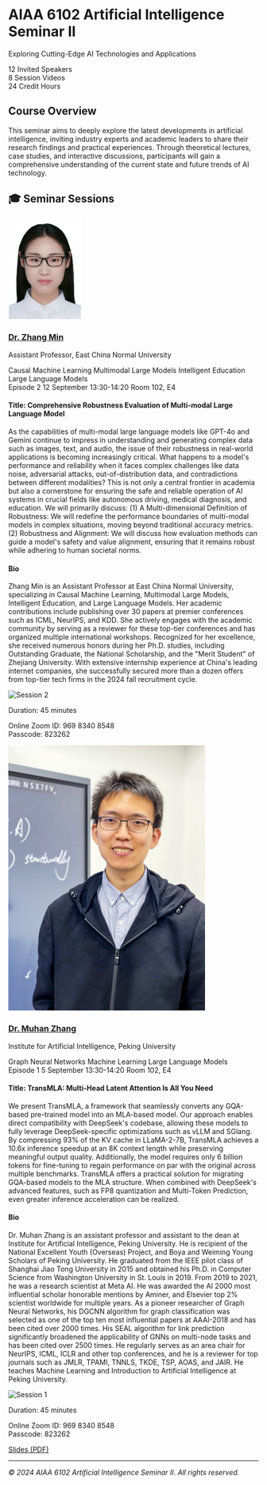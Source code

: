 <link rel="stylesheet" href="styles.css">

<div class="hero-section">
  <div class="hero-content">
    <h1 class="hero-title">AIAA 6102 Artificial Intelligence Seminar II</h1>
    <p class="hero-subtitle">Exploring Cutting-Edge AI Technologies and Applications</p>
    <div class="hero-stats">
      <div class="stat">
        <span class="stat-number">12</span>
        <span class="stat-label">Invited Speakers</span>
      </div>
      <div class="stat">
        <span class="stat-number">8</span>
        <span class="stat-label">Session Videos</span>
      </div>
      <div class="stat">
        <span class="stat-number">24</span>
        <span class="stat-label">Credit Hours</span>
      </div>
    </div>
  </div>
</div>

## Course Overview

This seminar aims to deeply explore the latest developments in artificial intelligence, inviting industry experts and academic leaders to share their research findings and practical experiences. Through theoretical lectures, case studies, and interactive discussions, participants will gain a comprehensive understanding of the current state and future trends of AI technology.

## 🎓 Seminar Sessions

<div class="sessions-section">
  <div class="session-card">
    <div class="session-header">
      <div class="speaker-avatar">
        <img src="images/zhang-min.png" alt="Dr. Zhang Min">
      </div>
      <div class="speaker-basic-info">
        <h3><a href="#" target="_blank" class="speaker-name-link">Dr. Zhang Min</a></h3>
        <p class="speaker-title">Assistant Professor, East China Normal University</p>
        <div class="speaker-tags">
          <span class="tag">Causal Machine Learning</span>
          <span class="tag">Multimodal Large Models</span>
          <span class="tag">Intelligent Education</span>
          <span class="tag">Large Language Models</span>
        </div>
      </div>
      <div class="session-date">
        <span class="episode-number">Episode 2</span>
        <span class="date-day">12</span>
        <span class="date-month">September</span>
        <span class="date-time">13:30-14:20</span>
        <span class="date-location">Room 102, E4</span>
      </div>
    </div>
    <div class="session-content">
      <div class="session-section">
        <h4>Title: Comprehensive Robustness Evaluation of Multi-modal Large Language Model</h4>
        <p class="session-abstract">
          As the capabilities of multi-modal large language models like GPT-4o and Gemini continue to impress in understanding and generating complex data such as images, text, and audio, the issue of their robustness in real-world applications is becoming increasingly critical. What happens to a model's performance and reliability when it faces complex challenges like data noise, adversarial attacks, out-of-distribution data, and contradictions between different modalities? This is not only a central frontier in academia but also a cornerstone for ensuring the safe and reliable operation of AI systems in crucial fields like autonomous driving, medical diagnosis, and education. We will primarily discuss: (1) A Multi-dimensional Definition of Robustness: We will redefine the performance boundaries of multi-modal models in complex situations, moving beyond traditional accuracy metrics. (2) Robustness and Alignment: We will discuss how evaluation methods can guide a model's safety and value alignment, ensuring that it remains robust while adhering to human societal norms.
        </p>
      </div>
      <div class="session-section">
        <h4>Bio</h4>
        <p class="speaker-bio">
          Zhang Min is an Assistant Professor at East China Normal University, specializing in Causal Machine Learning, Multimodal Large Models, Intelligent Education, and Large Language Models. Her academic contributions include publishing over 30 papers at premier conferences such as ICML, NeurIPS, and KDD. She actively engages with the academic community by serving as a reviewer for these top-tier conferences and has organized multiple international workshops. Recognized for her excellence, she received numerous honors during her Ph.D. studies, including Outstanding Graduate, the National Scholarship, and the "Merit Student" of Zhejiang University. With extensive internship experience at China's leading internet companies, she successfully secured more than a dozen offers from top-tier tech firms in the 2024 fall recruitment cycle.
        </p>
      </div>
      <div class="session-video">
        <div class="video-thumbnail">
          <img src="https://via.placeholder.com/400x225/1F2937/FFFFFF?text=Session+2" alt="Session 2">
        </div>
        <div class="video-info">
          <p class="video-duration">Duration: 45 minutes</p>
          <p class="video-description">Online Zoom ID: 969 8340 8548<br>Passcode: 823262</p>
        </div>
      </div>
    </div>
  </div>
</div>


<div class="sessions-section">
  <div class="session-card">
          <div class="session-header">
      <div class="speaker-avatar">
        <img src="images/muhan-zhang.png" alt="Dr. Muhan Zhang">
      </div>
      <div class="speaker-basic-info">
        <h3><a href="https://muhanzhang.github.io/" target="_blank" class="speaker-name-link">Dr. Muhan Zhang</a></h3>
        <p class="speaker-title">Institute for Artificial Intelligence, Peking University</p>
        <div class="speaker-tags">
          <span class="tag">Graph Neural Networks</span>
          <span class="tag">Machine Learning</span>
          <span class="tag">Large Language Models</span>
        </div>
      </div>
      <div class="session-date">
        <span class="episode-number">Episode 1</span>
        <span class="date-day">5</span>
        <span class="date-month">September</span>
        <span class="date-time">13:30-14:20</span>
        <span class="date-location">Room 102, E4</span>
      </div>
    </div>
    <div class="session-content">
      <div class="session-section">
        <h4>Title: TransMLA: Multi-Head Latent Attention Is All You Need</h4>
        <p class="session-abstract">We present TransMLA, a framework that seamlessly converts any GQA-based pre-trained model into an MLA-based model. Our approach enables direct compatibility with DeepSeek's codebase, allowing these models to fully leverage DeepSeek-specific optimizations such as vLLM and SGlang. By compressing 93% of the KV cache in LLaMA-2-7B, TransMLA achieves a 10.6x inference speedup at an 8K context length while preserving meaningful output quality. Additionally, the model requires only 6 billion tokens for fine-tuning to regain performance on par with the original across multiple benchmarks. TransMLA offers a practical solution for migrating GQA-based models to the MLA structure. When combined with DeepSeek's advanced features, such as FP8 quantization and Multi-Token Prediction, even greater inference acceleration can be realized.</p>
      </div>
      <div class="session-section">
        <h4>Bio</h4>
        <p class="speaker-bio">Dr. Muhan Zhang is an assistant professor and assistant to the dean at Institute for Artificial Intelligence, Peking University. He is recipient of the National Excellent Youth (Overseas) Project, and Boya and Weiming Young Scholars of Peking University. He graduated from the IEEE pilot class of Shanghai Jiao Tong University in 2015 and obtained his Ph.D. in Computer Science from Washington University in St. Louis in 2019. From 2019 to 2021, he was a research scientist at Meta AI. He was awarded the AI 2000 most influential scholar honorable mentions by Aminer, and Elsevier top 2% scientist worldwide for multiple years. As a pioneer researcher of Graph Neural Networks, his DGCNN algorithm for graph classification was selected as one of the top ten most influential papers at AAAI-2018 and has been cited over 2000 times. His SEAL algorithm for link prediction significantly broadened the applicability of GNNs on multi-node tasks and has been cited over 2500 times. He regularly serves as an area chair for NeurIPS, ICML, ICLR and other top conferences, and he is a reviewer for top journals such as JMLR, TPAMI, TNNLS, TKDE, TSP, AOAS, and JAIR. He teaches Machine Learning and Introduction to Artificial Intelligence at Peking University.</p>
      </div>
      <div class="session-video">
        <div class="video-thumbnail">
          <img src="https://via.placeholder.com/400x225/1F2937/FFFFFF?text=Session+1" alt="Session 1">
        </div>
        <div class="video-info">
          <p class="video-duration">Duration: 45 minutes</p>
          <p class="video-description">Online Zoom ID: 969 8340 8548<br>Passcode: 823262</p>
          <a href="slides/muhan-zhang-slides.pdf" class="watch-button" target="_blank">Slides (PDF)</a>
        </div>
      </div>
    </div>
  </div>
</div>



---

*© 2024 AIAA 6102 Artificial Intelligence Seminar II. All rights reserved.*

